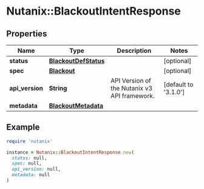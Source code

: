 # Nutanix::BlackoutIntentResponse

## Properties

| Name | Type | Description | Notes |
| ---- | ---- | ----------- | ----- |
| **status** | [**BlackoutDefStatus**](BlackoutDefStatus.md) |  | [optional] |
| **spec** | [**Blackout**](Blackout.md) |  | [optional] |
| **api_version** | **String** | API Version of the Nutanix v3 API framework. | [default to &#39;3.1.0&#39;] |
| **metadata** | [**BlackoutMetadata**](BlackoutMetadata.md) |  |  |

## Example

```ruby
require 'nutanix'

instance = Nutanix::BlackoutIntentResponse.new(
  status: null,
  spec: null,
  api_version: null,
  metadata: null
)
```

